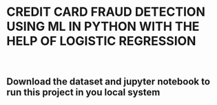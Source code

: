 
<h1><b>
CREDIT CARD FRAUD DETECTION USING ML IN PYTHON WITH THE HELP OF LOGISTIC REGRESSION<b></h1>
<br>
<h2>Download the dataset and jupyter notebook to run this project in you local system</h2>
<br>
